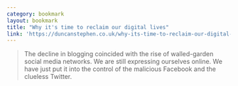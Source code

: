 ```yaml
---
category: bookmark
layout: bookmark
title: "Why it's time to reclaim our digital lives"
link: 'https://duncanstephen.co.uk/why-its-time-to-reclaim-our-digital-lives/'
---
```


> The decline in blogging coincided with the rise of walled-garden social media networks. We are still expressing ourselves online. We have just put it into the control of the malicious Facebook and the clueless Twitter.
